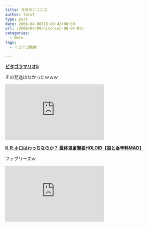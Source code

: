 ```yaml
---
title: 今日のニコニコ
author: tarof
type: post
date: 2008-04-08T15:49:42+00:00
url: /2008/04/09/niconico-08-04-09/
categories:
  - Note
tags:
  - ニコニコ動画

---
```

[**ピタゴラマリオ5**][1]
  
その発送はなかったｗｗｗ
  
<iframe width="312" height="176" src="http://www.nicovideo.jp/thumb/sm2923483" scrolling="no" style="border:solid 1px #CCC;" frameborder="0"></iframe>

[**K.R.ホロはわっちなのか？ 最終鬼畜賢狼HOLOID【狼と香辛料MAD】**][2]
  
ファブリーズｗ
  
<iframe width="312" height="176" src="http://www.nicovideo.jp/thumb/sm2930420" scrolling="no" style="border:solid 1px #CCC;" frameborder="0"></iframe>

 [1]: http://www.nicovideo.jp/watch/sm2923483
 [2]: http://www.nicovideo.jp/watch/sm2930420